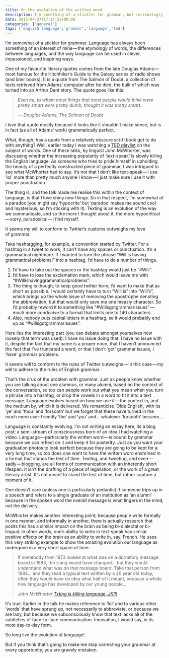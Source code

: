 ```yaml
---
title: On the evolution of the written word
description: I'm something of a stickler for grammar, but increasingly this seems to be less of a concern to people. How does language evolve, and is this a good thing?
date: 2013-04-27T17:17:52+00:00
categories: ['general']
tags: ['english language','grammar','language','ted']
---
```

I’m somewhat of a stickler for grammar. Language has always been something of an interest of mine — the etymology of words, the differences between languages, and the way language can be used in clever, impassioned, and inspiring ways.

One of my favourite literary quotes comes from the late Douglas Adams — most famous for the Hitchhiker’s Guide to the Galaxy series of radio shows (and later books). It is a quote from The Salmon of Doubt, a collection of texts retrieved from Adams’ computer after he died, the bulk of which was turned into an Arthur Dent story. The quote goes like this:

> _Even he, to whom most things that most people would think were pretty smart were pretty dumb, thought it was pretty smart._
>
> _— Douglas Adams, The Salmon of Doubt_

I love that quote mostly because it looks like it shouldn’t make sense, but is in fact (as all of Adams’ work) grammatically perfect.

What, though, has a quote from a relatively obscure sci-fi book got to do with anything? Well, earlier today I was watching a [TED playlist](http://on.ted.com/Words) on the subject of words. One of these talks, by linguist John McWhorter, was discussing whether the increasing popularity of ‘text-speak’ is slowly killing the English language. As someone who tries to pride himself in upholding the beauty of a perfectly constructed piece of grammar, I was intrigued to see what McWhorter had to say. It’s not that I don’t like text-speak — I use ‘lol’ more than pretty much anyone I know — I just make sure I use it with proper punctuation.

The thing is, and the talk made me realise this within the context of language, is that I love shiny new things. So in that respect, I’m somewhat of a paradox (you might say ‘hypocrite’ but ‘paradox’ makes me sound cool and mysterious, so I’m sticking with it). Texting is an evolution of the way we communicate, and so the more I thought about it, the more hypocritical — sorry, paradoxical — I find myself.

<pullquote>It seems my will to conform to Twitter’s customs outweighs my love of grammar.</pullquote>

Take hashtagging, for example, a convention started by Twitter. For a hashtag in a tweet to work, it can’t have any spaces or punctuation. It’s a grammatical nightmare. If I wanted to turn the phrase “Will is having grammatical problems!” into a hashtag, I’d have to do a number of things.

  1. I’d have to take out the spaces or the hashtag would just be “#Will”.
  2. I’d have to lose the exclamation mark, which would leave me with “#Willishavinggrammaticalproblems”.
  3. The thing is though, to keep good twitter form, I’d want to make that as short as possible. I would certainly have to turn “Will is” into “Will’s”, which brings up the whole issue of removing the apostrophe denoting the abbreviation, but that would only save me one measly character. So I’d probably reword it to something like “#Willsgotgrammarissues” — much more conducive to a format that limits one to 140 characters.
  4. Also, nobody puts capital letters in a hashtag, so it would probably end up as “#willsgotgrammarissues”.

Here lies the interesting part (you can debate amongst yourselves how loosely that term was used): I have no issue doing that. I have no issue with it, despite the fact that my name is a proper noun, that I haven’t announced the fact that I’ve truncated a word, or that I don’t ‘got’ grammar issues, I ‘have’ grammar problems.

It seems will to conform to the rules of Twitter outweighs — in this case — my will to adhere to the rules of English grammar.

That’s the crux of the problem with grammar. Just as people know whether you are talking about one alumnus, or many alumni, based on the context of the conversation, so too can people work out what you mean when you turn a phrase into a hashtag, or drop the vowels in a word to fit it into a text message. Language evolves based on how we use it — the context in, and the medium by, which it is delivered. We romanticise ‘Olde English’, with its ‘ye’ and ‘thou’ and ‘forsooth’ but we forget that these have turned in the much more user-friendly ‘the’ and ‘you’ and… whatever ‘forsooth’ became…

Language is constantly evolving. I’m not writing an essay here, its a blog post; a semi-stream of consciousness born of an idea I had watching a video. Language — particularly the written word — is bound by grammar because we can reflect on it and keep it for posterity. Just as you want your graduation photos to look perfect because they are going to be kept for a very long time, so too does one want to have the written word enshrined in a format that stands the test of time. Texting, and tweeting, and even — sadly — blogging, are all forms of communication with an inherently short lifespan. It isn’t the drafting of a piece of legislation, or the work of a great literary artist. It’s not meant to stand the test of time, but rather capture a moment of it.

One doesn’t care (unless one is particularly pedantic) if someone trips up in a speech and refers to a single graduate of an institution as ‘an alumni’ because in the spoken word the overall message is what lingers in the mind, not the delivery.

McWhorter makes another interesting point; because people write formally in one manner, and informally in another, there is actually research that posits this has a similar impact on the brain as being bi-dialectal or bi-lingual. In other words, one’s ability to write in text-speak has similar positive effects on the brain as an ability to write in, say, French. He uses this very striking example to show the amazing evolution our language as undergone in a very short space of time:

> If somebody from 1973 looked at what was on a dormitory message board in 1993, the slang would have changed… but they would understand what was on that message board. Take that person from 1993… and they read a typical text written by a 20 year old today, often they would have no idea what half of it meant, because a whole new language has developed by our young people…
>
> _John McWhorter [Txting is killing language. JK!!!](https://www.ted.com/talks/john_mcwhorter_txtng_is_killing_language_jk)_

It’s true. Earlier in the talk he makes reference to ‘lol’ and to various other ‘words’ that have sprung up, not necessarily to abbreviate, or because we are lazy, but because we subconsciously know that text lacks all of the subtleties of face-to-face communication. Innovation, I would say, in its most day-to-day form.

So long live the evolution of language!

But if you think that’s going to make me stop correcting your grammar at every opportunity, you are gravely mistaken.